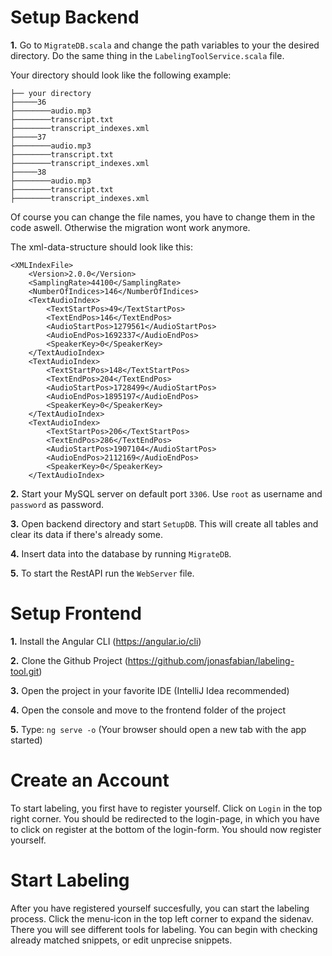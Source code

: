 # Setup Backend
**1.**  Go to `MigrateDB.scala` and change the path variables to your the desired directory. Do the same thing in the `LabelingToolService.scala` file.

Your directory should look like the following example:
```
├── your directory
├─────36
├────────audio.mp3
├────────transcript.txt
├────────transcript_indexes.xml
├─────37
├────────audio.mp3
├────────transcript.txt
├────────transcript_indexes.xml
├─────38
├────────audio.mp3
├────────transcript.txt
├────────transcript_indexes.xml
```
Of course you can change the file names, you have to change them in the code aswell. Otherwise the migration wont work anymore.

The xml-data-structure should look like this:

```
<XMLIndexFile>
    <Version>2.0.0</Version>
    <SamplingRate>44100</SamplingRate>
    <NumberOfIndices>146</NumberOfIndices>
    <TextAudioIndex>
        <TextStartPos>49</TextStartPos>
        <TextEndPos>146</TextEndPos>
        <AudioStartPos>1279561</AudioStartPos>
        <AudioEndPos>1692337</AudioEndPos>
        <SpeakerKey>0</SpeakerKey>
    </TextAudioIndex>
    <TextAudioIndex>
        <TextStartPos>148</TextStartPos>
        <TextEndPos>204</TextEndPos>
        <AudioStartPos>1728499</AudioStartPos>
        <AudioEndPos>1895197</AudioEndPos>
        <SpeakerKey>0</SpeakerKey>
    </TextAudioIndex>
    <TextAudioIndex>
        <TextStartPos>206</TextStartPos>
        <TextEndPos>286</TextEndPos>
        <AudioStartPos>1907104</AudioStartPos>
        <AudioEndPos>2112169</AudioEndPos>
        <SpeakerKey>0</SpeakerKey>
    </TextAudioIndex>
```

**2.** Start your MySQL server on default port `3306`. Use `root` as username and `password` as password. 

**3.** Open backend directory and start `SetupDB`. This will create all tables and clear its data if there's already some.

**4.** Insert data into the database by running `MigrateDB`.

**5.** To start the RestAPI run the `WebServer` file.


# Setup Frontend
**1.** Install the Angular CLI (https://angular.io/cli)

**2.** Clone the Github Project (https://github.com/jonasfabian/labeling-tool.git)

**3.** Open the project in your favorite IDE (IntelliJ Idea recommended)

**4.** Open the console and move to the frontend folder of the project

**5.** Type: `ng serve -o` (Your browser should open a new tab with the app started)

# Create an Account
To start labeling, you first have to register yourself. Click on `Login` in the top right corner. You should be redirected to the login-page, in which you have to click on register at the bottom of the login-form. You should now register yourself.

# Start Labeling
After you have registered yourself succesfully, you can start the labeling process. Click the menu-icon in the top left corner to expand the sidenav. There you will see different tools for labeling. You can begin with checking already matched snippets, or edit unprecise snippets.
